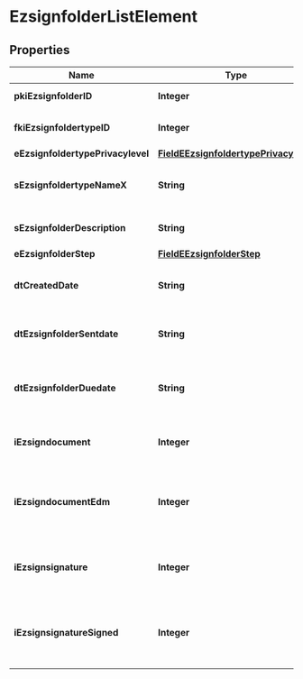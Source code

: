 

# EzsignfolderListElement

## Properties

Name | Type | Description | Notes
------------ | ------------- | ------------- | -------------
**pkiEzsignfolderID** | **Integer** | The unique ID of the Ezsignfolder | 
**fkiEzsignfoldertypeID** | **Integer** | The unique ID of the Ezsignfoldertype. | 
**eEzsignfoldertypePrivacylevel** | [**FieldEEzsignfoldertypePrivacylevel**](FieldEEzsignfoldertypePrivacylevel.md) |  | 
**sEzsignfoldertypeNameX** | **String** | The name of the Ezsignfoldertype in the language of the requester | 
**sEzsignfolderDescription** | **String** | The description of the Ezsignfolder | 
**eEzsignfolderStep** | [**FieldEEzsignfolderStep**](FieldEEzsignfolderStep.md) |  | 
**dtCreatedDate** | **String** | The date and time at which the object was created | 
**dtEzsignfolderSentdate** | **String** | The date and time at which the Ezsign folder was sent the last time. |  [optional]
**dtEzsignfolderDuedate** | **String** | The maximum date and time at which the Ezsignfolder can be signed. |  [optional]
**iEzsigndocument** | **Integer** | The total number of Ezsigndocument in the folder | 
**iEzsigndocumentEdm** | **Integer** | The total number of Ezsigndocument in the folder that were saved in the edm system | 
**iEzsignsignature** | **Integer** | The total number of signature blocks in all Ezsigndocuments in the folder | 
**iEzsignsignatureSigned** | **Integer** | The total number of already signed signature blocks in all Ezsigndocuments in the folder | 





